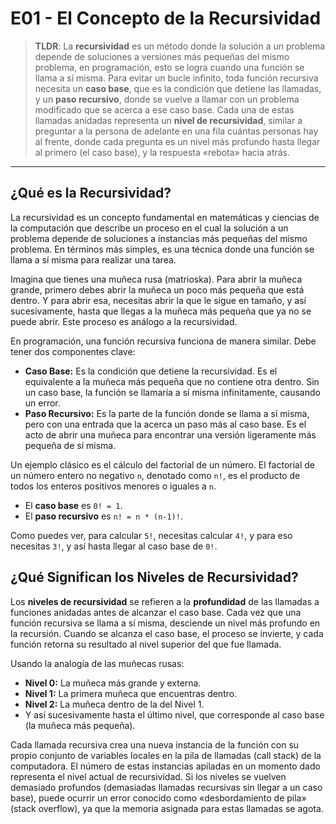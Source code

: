 # E01 - El Concepto de la Recursividad

> **TLDR**: La **recursividad** es un método donde la solución a un problema depende de soluciones a versiones más pequeñas del mismo problema, en programación, esto se logra cuando una función se llama a sí misma. Para evitar un bucle infinito, toda función recursiva necesita un **caso base**, que es la condición que detiene las llamadas, y un **paso recursivo**, donde se vuelve a llamar con un problema modificado que se acerca a ese caso base. Cada una de estas llamadas anidadas representa un **nivel de recursividad**, similar a preguntar a la persona de adelante en una fila cuántas personas hay al frente, donde cada pregunta es un nivel más profundo hasta llegar al primero (el caso base), y la respuesta «rebota» hacia atrás.

---

## ¿Qué es la Recursividad?

La recursividad es un concepto fundamental en matemáticas y ciencias de la computación que describe un proceso en el cual la solución a un problema depende de soluciones a instancias más pequeñas del mismo problema. En términos más simples, es una técnica donde una función se llama a sí misma para realizar una tarea.

Imagina que tienes una muñeca rusa (matrioska). Para abrir la muñeca grande, primero debes abrir la muñeca un poco más pequeña que está dentro. Y para abrir esa, necesitas abrir la que le sigue en tamaño, y así sucesivamente, hasta que llegas a la muñeca más pequeña que ya no se puede abrir. Este proceso es análogo a la recursividad.

En programación, una función recursiva funciona de manera similar. Debe tener dos componentes clave:

* **Caso Base:** Es la condición que detiene la recursividad. Es el equivalente a la muñeca más pequeña que no contiene otra dentro. Sin un caso base, la función se llamaría a sí misma infinitamente, causando un error.
* **Paso Recursivo:** Es la parte de la función donde se llama a sí misma, pero con una entrada que la acerca un paso más al caso base. Es el acto de abrir una muñeca para encontrar una versión ligeramente más pequeña de sí misma.

Un ejemplo clásico es el cálculo del factorial de un número. El factorial de un número entero no negativo `n`, denotado como `n!`, es el producto de todos los enteros positivos menores o iguales a `n`.

* El **caso base** es `0! = 1`.
* El **paso recursivo** es `n! = n * (n-1)!`.

Como puedes ver, para calcular `5!`, necesitas calcular `4!`, y para eso necesitas `3!`, y así hasta llegar al caso base de `0!`.

## ¿Qué Significan los Niveles de Recursividad?

Los **niveles de recursividad** se refieren a la **profundidad** de las llamadas a funciones anidadas antes de alcanzar el caso base. Cada vez que una función recursiva se llama a sí misma, desciende un nivel más profundo en la recursión. Cuando se alcanza el caso base, el proceso se invierte, y cada función retorna su resultado al nivel superior del que fue llamada.

Usando la analogía de las muñecas rusas:

* **Nivel 0:** La muñeca más grande y externa.
* **Nivel 1:** La primera muñeca que encuentras dentro.
* **Nivel 2:** La muñeca dentro de la del Nivel 1.
* Y así sucesivamente hasta el último nivel, que corresponde al caso base (la muñeca más pequeña).

Cada llamada recursiva crea una nueva instancia de la función con su propio conjunto de variables locales en la pila de llamadas (call stack) de la computadora. El número de estas instancias apiladas en un momento dado representa el nivel actual de recursividad. Si los niveles se vuelven demasiado profundos (demasiadas llamadas recursivas sin llegar a un caso base), puede ocurrir un error conocido como «desbordamiento de pila» (stack overflow), ya que la memoria asignada para estas llamadas se agota.
